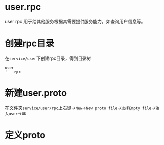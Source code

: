 # user.rpc
user rpc 用于给其他服务根据其需要提供服务能力，如查询用户信息等。

# 创建rpc目录
在`service/user`下创建rpc目录，得到目录树

```text
user
└── rpc
```

# 新建user.proto
在文件夹`service/user/rpc`上右键->`New`->`New proto file`->`选择Empty file`->`输入user`->`OK`

# 定义proto